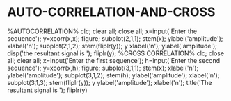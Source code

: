 # AUTO-CORRELATION-AND-CROSS
%AUTOCORRELATION%
clc; 
clear all; 
close all; 
x=input('Enter the sequence'); 
y=xcorr(x,x); 
figure; 
subplot(2,1,1); 
stem(x); 
ylabel('amplitude'); 
xlabel('n'); 
subplot(2,1,2); 
stem(fliplr(y)); 
y 
xlabel('n'); 
ylabel('amplitude'); 
disp('the resultant signal is '); 
fliplr(y); 
%CROSS CORRELATION%
clc; 
close all; 
clear all; 
x=input('Enter the first sequence'); 
h=input('Enter the second sequence'); 
y=xcorr(x,h); 
figure; 
subplot(3,1,1); 
stem(x); 
xlabel('n'); 
ylabel('amplitude'); 
subplot(3,1,2); 
stem(h); 
ylabel('amplitude'); 
xlabel('n'); 
subplot(3,1,3); 
stem(fliplr(y)); 
y 
ylabel('amplitude'); 
xlabel('n'); 
title('The resultant signal is '); 
fliplr(y)

